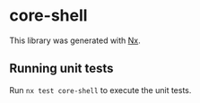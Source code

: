 # core-shell

This library was generated with [Nx](https://nx.dev).

## Running unit tests

Run `nx test core-shell` to execute the unit tests.
